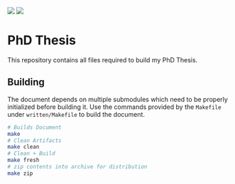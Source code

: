 ![](https://img.shields.io/github/actions/workflow/status/jonaspleyer/phd-thesis/tex-fmt.yml?style=flat-square&label=tex-fmt)
![](https://img.shields.io/github/actions/workflow/status/jonaspleyer/phd-thesis/compile-thesis.yml?style=flat-square&label=Build)

# PhD Thesis
This repository contains all files required to build my PhD Thesis.

## Building
The document depends on multiple submodules which need to be properly initialized before building
it.
Use the commands provided by the `Makefile` under `written/Makefile` to build the document.

```bash
# Builds Document
make
# Clean Artifacts
make clean
# Clean + Build
make fresh
# zip contents into archive for distribution
make zip
```
